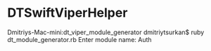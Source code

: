 # DTSwiftViperHelper

Dmitriys-Mac-mini:dt_viper_module_generator dmitriytsurkan$ ruby dt_module_generator.rb 
Enter module name: Auth

